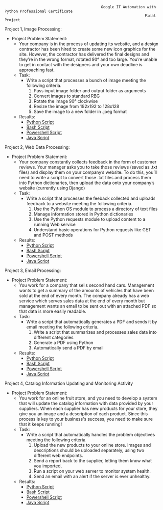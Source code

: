                                                 Google IT Automation with Python Professional Certificate 
                                                                    Final Project

Project 1, Image Processing:<br />
-   Project Problem Statement:
    - Your company is in the process of updating its website, and a design contractor has been hired to create some new icon graphics for the site. However, the contractor has delivered the final designs and they’re in the wrong format, rotated 90° and too large. You’re unable to get in contact with the designers and your own deadline is approaching fast.
    * Task:
      * Write a script that processes a bunch of image meeting the following criteria. 
        1. Pass input image folder and output folder as arguments
        2. Convert images to standard RBG
        3. Rotate the image 90° clockwise
        3. Resize the image from 192x192 to 128x128
        5. Save the image to a new folder in .jpeg format
    * Results:
      -  [Python Script](Image_processing/image_processing.py)
      -  [Bash Script](Image_processing/image_processing.sh)
      -  [Powershell Script](Image_processing/image-processing.ps1)
      -  [Java Script](Image_processing/ImageProcessing)

Project 2, Web Data Processing: 
-   Project Problem Statement: 
    - Your company constantly collects feedback in the form of customer reviews. Your manager asks you to take those reviews (saved as .txt files) and display them on your company’s website. To do this, you’ll need to write a script to convert those .txt files and process them into Python dictionaries, then upload the data onto your company’s website (currently using Django)
    * Task:
      * Write a script that processes the feeback collected and uploads feedback to a website meeting the following criteria.
        1. Use the Python OS module to process a directory of text files 
        2. Manage information stored in Python dictionaries
        3. Use the Python requests module to upload content to a running Web service
        4. Understand basic operations for Python requests like GET and POST methods
    * Results: 
      -  [Python Script](Web_data_processing/web_data_processing.py)
      -  [Bash Script](Web_data_processing/web_data_processing.sh)
      -  [Powershell Script](Web_data_processing/web-data-processing.ps1)
      -  [Java Script](Web_data_processing/WebDataProcessing)

Project 3, Email Processing:
-   Project Problem Statement:
    - You work for a company that sells second hand cars. Management wants to get a summary of the amounts of vehicles that have been sold at the end of every month. The company already has a web service which serves sales data at the end of every month but management wants an email to be sent out with an attached PDF so that data is more easily readable.
    * Task:
      * Write a script that automatically generates a PDF and sends it by email meeting the following criteria.
        1. Write a script that summarizes and processes sales data into different categories
        1. Generate a PDF using Python
        1. Automatically send a PDF by email 
    * Results:
      -  [Python Script](Email_processing/python/cars.py)
      -  [Bash Script](Email_processing/Bash/cars.sh)
      -  [Powershell Script](Email_processing/Powershell/cars.ps1)
      -  [Java Script](Email_processing/Java/cars)

Project 4, Catalog Information Updating and Monitoring Activity
-   Project Problem Statement:
    - You work for an online fruit store, and you need to develop a system that will update the catalog information with data provided by your suppliers. When each supplier has new products for your store, they give you an image and a description of each product. Since this process is key to your business's success, you need to make sure that it keeps running!
    * Task:
      * Write a script that automatically handles the problem objectives meeting the following criteria.
        1. Upload the new products to your online store. Images and descriptions should be uploaded separately, using two different web endpoints.
        2. Send a report back to the supplier, letting them know what you imported.
        3. Run a script on your web server to monitor system health.
        4. Send an email with an alert if the server is ever unhealthy.
    * Results:
      -  [Python Script](Catalog_Info_processing/Python)
      -  [Bash Script](Catalog_Info_processing/Bash)
      -  [Powershell Script](Catalog_Info_processing/Powershell)
      -  [Java Script](Catalog_Info_processing/Java)
